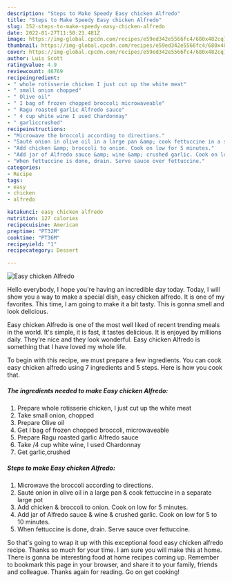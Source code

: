 ```yaml
---
description: "Steps to Make Speedy Easy chicken Alfredo"
title: "Steps to Make Speedy Easy chicken Alfredo"
slug: 352-steps-to-make-speedy-easy-chicken-alfredo
date: 2022-01-27T11:50:23.481Z
image: https://img-global.cpcdn.com/recipes/e59ed342e5566fc4/680x482cq70/easy-chicken-alfredo-recipe-main-photo.jpg
thumbnail: https://img-global.cpcdn.com/recipes/e59ed342e5566fc4/680x482cq70/easy-chicken-alfredo-recipe-main-photo.jpg
cover: https://img-global.cpcdn.com/recipes/e59ed342e5566fc4/680x482cq70/easy-chicken-alfredo-recipe-main-photo.jpg
author: Luis Scott
ratingvalue: 4.9
reviewcount: 46769
recipeingredient:
- " whole rotisserie chicken I just cut up the white meat"
- " small onion chopped"
- " Olive oil"
- " I bag of frozen chopped broccoli microwaveable"
- " Ragu roasted garlic Alfredo sauce"
- " 4 cup white wine I used Chardonnay"
- " garliccrushed"
recipeinstructions:
- "Microwave the broccoli according to directions."
- "Sauté onion in olive oil in a large pan &amp; cook fettuccine in a separate large pot"
- "Add chicken &amp; broccoli to onion. Cook on low for 5 minutes."
- "Add jar of Alfredo sauce &amp; wine &amp; crushed garlic. Cook on low for 5 to 10 minutes."
- "When fettuccine is done, drain. Serve sauce over fettuccine."
categories:
- Recipe
tags:
- easy
- chicken
- alfredo

katakunci: easy chicken alfredo 
nutrition: 127 calories
recipecuisine: American
preptime: "PT32M"
cooktime: "PT36M"
recipeyield: "1"
recipecategory: Dessert

---
```



![Easy chicken Alfredo](https://img-global.cpcdn.com/recipes/e59ed342e5566fc4/680x482cq70/easy-chicken-alfredo-recipe-main-photo.jpg)

Hello everybody, I hope you're having an incredible day today. Today, I will show you a way to make a special dish, easy chicken alfredo. It is one of my favorites. This time, I am going to make it a bit tasty. This is gonna smell and look delicious.

Easy chicken Alfredo is one of the most well liked of recent trending meals in the world. It's simple, it is fast, it tastes delicious. It is enjoyed by millions daily. They're nice and they look wonderful. Easy chicken Alfredo is something that I have loved my whole life.




To begin with this recipe, we must prepare a few ingredients. You can cook easy chicken alfredo using 7 ingredients and 5 steps. Here is how you cook that.

<!--inarticleads1-->

##### The ingredients needed to make Easy chicken Alfredo:

1. Prepare  whole rotisserie chicken, I just cut up the white meat
1. Take  small onion, chopped
1. Prepare  Olive oil
1. Get  I bag of frozen chopped broccoli, microwaveable
1. Prepare  Ragu roasted garlic Alfredo sauce
1. Take  /4 cup white wine, I used Chardonnay
1. Get  garlic,crushed




<!--inarticleads2-->

##### Steps to make Easy chicken Alfredo:

1. Microwave the broccoli according to directions.
1. Sauté onion in olive oil in a large pan &amp; cook fettuccine in a separate large pot
1. Add chicken &amp; broccoli to onion. Cook on low for 5 minutes.
1. Add jar of Alfredo sauce &amp; wine &amp; crushed garlic. Cook on low for 5 to 10 minutes.
1. When fettuccine is done, drain. Serve sauce over fettuccine.




So that's going to wrap it up with this exceptional food easy chicken alfredo recipe. Thanks so much for your time. I am sure you will make this at home. There is gonna be interesting food at home recipes coming up. Remember to bookmark this page in your browser, and share it to your family, friends and colleague. Thanks again for reading. Go on get cooking!
